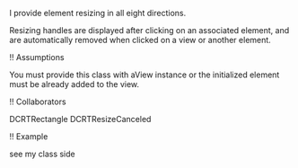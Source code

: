 I provide element resizing in all eight directions. 

Resizing handles are displayed after clicking on an associated element, and are automatically removed when clicked on a view or another element.

!! Assumptions

You must provide this class with aView instance or the initialized element must be already added to the view.

!! Collaborators

DCRTRectangle
DCRTResizeCanceled

!! Example

see my class side
